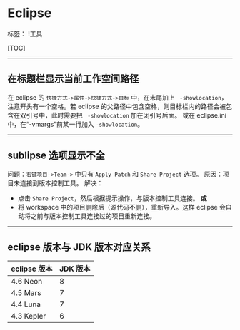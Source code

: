 ﻿# Eclipse

标签： !工具

[TOC]

---

## 在标题栏显示当前工作空间路径
在 eclipse 的 `快捷方式->属性->快捷方式->目标` 中，在末尾加上 ` -showlocation`，注意开头有一个空格。若 eclipse 的父路径中包含空格，则目标栏内的路径会被包含在双引号中，此时需要把 ` -showlocation` 加在闭引号后面。
或在 eclipse.ini 中，在“-vmargs”前某一行加入 `-showlocation`。

---
## sublipse 选项显示不全
问题：`右键项目->Team->` 中只有 `Apply Patch` 和 `Share Project` 选项。
原因：项目未连接到版本控制工具。
解决：

- 点击 `Share Project`，然后根据提示操作，与版本控制工具连接。
**或**
- 将 workspace 中的项目删除后（源代码不删），重新导入。这样 eclipse 会自动将之前与版本控制工具连接过的项目重新连接。

---
## eclipse 版本与 JDK 版本对应关系

|eclipse 版本|JDK 版本|
|:--|:--|
|4.6 Neon|8|
|4.5 Mars|7|
|4.4 Luna|7|
|4.3 Kepler|6|
